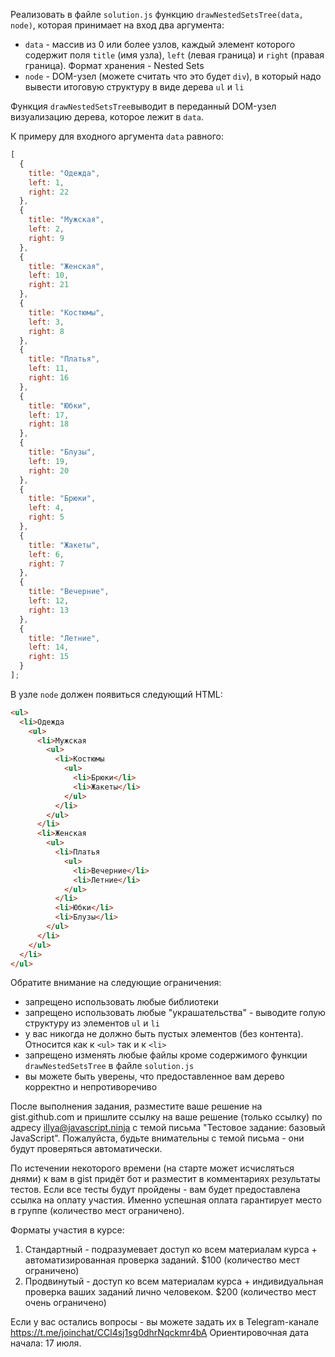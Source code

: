 Реализовать в файле `solution.js` функцию `drawNestedSetsTree(data, node)`, которая принимает на вход два аргумента:
- `data` - массив из 0 или более узлов, каждый элемент которого содержит поля `title` (имя узла), `left` (левая граница) и `right` (правая граница). Формат хранения - Nested Sets 
- `node` - DOM-узел (можете считать что это будет `div`), в который надо вывести итоговую структуру в виде дерева `ul` и `li`

Функция `drawNestedSetsTree`выводит в переданный DOM-узел визуализацию дерева, которое лежит в `data`. 

К примеру для входного аргумента `data` равного:
```js
[
  {
    title: "Одежда",
    left: 1,
    right: 22
  },
  {
    title: "Мужская",
    left: 2,
    right: 9
  },
  {
    title: "Женская",
    left: 10,
    right: 21
  },
  {
    title: "Костюмы",
    left: 3,
    right: 8
  },
  {
    title: "Платья",
    left: 11,
    right: 16
  },
  {
    title: "Юбки",
    left: 17,
    right: 18
  },
  {
    title: "Блузы",
    left: 19,
    right: 20
  },
  {
    title: "Брюки",
    left: 4,
    right: 5
  },
  {
    title: "Жакеты",
    left: 6,
    right: 7
  },
  {
    title: "Вечерние",
    left: 12,
    right: 13
  },
  {
    title: "Летние",
    left: 14,
    right: 15
  }
];
```
В узле `node` должен появиться следующий HTML:
```html
<ul>
  <li>Одежда
    <ul>
      <li>Мужская
        <ul>
          <li>Костюмы
            <ul>
              <li>Брюки</li>
              <li>Жакеты</li>
            </ul>
          </li>
        </ul>
      </li>
      <li>Женская
        <ul>
          <li>Платья
            <ul>
              <li>Вечерние</li>
              <li>Летние</li>
            </ul>
          </li>
          <li>Юбки</li>
          <li>Блузы</li>
        </ul>
      </li>
    </ul>
  </li>
</ul>
```

Обратите внимание на следующие ограничения:
- запрещено использовать любые библиотеки
- запрещено использовать любые "украшательства" - выводите голую структуру из элементов `ul` и `li`
- у вас никогда не должно быть пустых элементов (без контента). Относится как к `<ul>` так и к `<li>`
- запрещено изменять любые файлы кроме содержимого функции `drawNestedSetsTree` в файле `solution.js`
- вы можете быть уверены, что предоставленное вам дерево корректно и непротиворечиво

После выполнения задания, разместите ваше решение на gist.github.com и пришлите ссылку на ваше решение (только ссылку) по адресу illya@javascript.ninja с темой письма "Тестовое задание: базовый JavaScript". Пожалуйста, будьте внимательны с темой письма - они будут проверяться автоматически.

По истечении некоторого времени (на старте может исчисляться днями) к вам в gist придёт бот и разместит в комментариях результаты тестов. Если все тесты будут пройдены - вам будет предоставлена ссылка на оплату участия. Именно успешная оплата гарантирует место в группе (количество мест ограничено). 

Форматы участия в курсе:
1. Стандартный - подразумевает доступ ко всем материалам курса + автоматизированная проверка заданий. $100 (количество мест ограничено)
2. Продвинутый - доступ ко всем материалам курса + индивидуальная проверка ваших заданий лично человеком. $200 (количество мест очень ограничено)

Если у вас остались вопросы - вы можете задать их в Telegram-канале https://t.me/joinchat/CCl4sj1sg0dhrNqckmr4bA
Ориентировочная дата начала: 17 июля.

